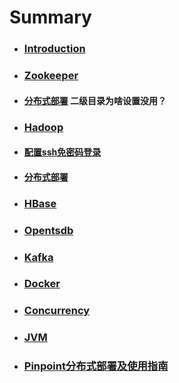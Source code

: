 # Summary

* ### [Introduction](README.md)
* ### [Zookeeper](/Zookeeper/README.md)
* #### [分布式部署](/Zookeeper/分布式部署.md)  二级目录为啥设置没用？
* ### [Hadoop](/Hadoop/README.md)
* #### [配置ssh免密码登录](/Hadoop/配置ssh免密码登录.md)
* #### [分布式部署](/Hadoop/分布式部署.md)
* ### [HBase](/HBase/README.md)
* ### [Opentsdb](/Opentsdb/README.md)
* ### [Kafka](/Kafka/README.md)
* ### [Docker](/Docker/README.md)
* ### [Concurrency](/Concurrency/README.md)
* ### [JVM](/JVM/README.md)
* ### [Pinpoint分布式部署及使用指南](/Pinpoint/README.md)



